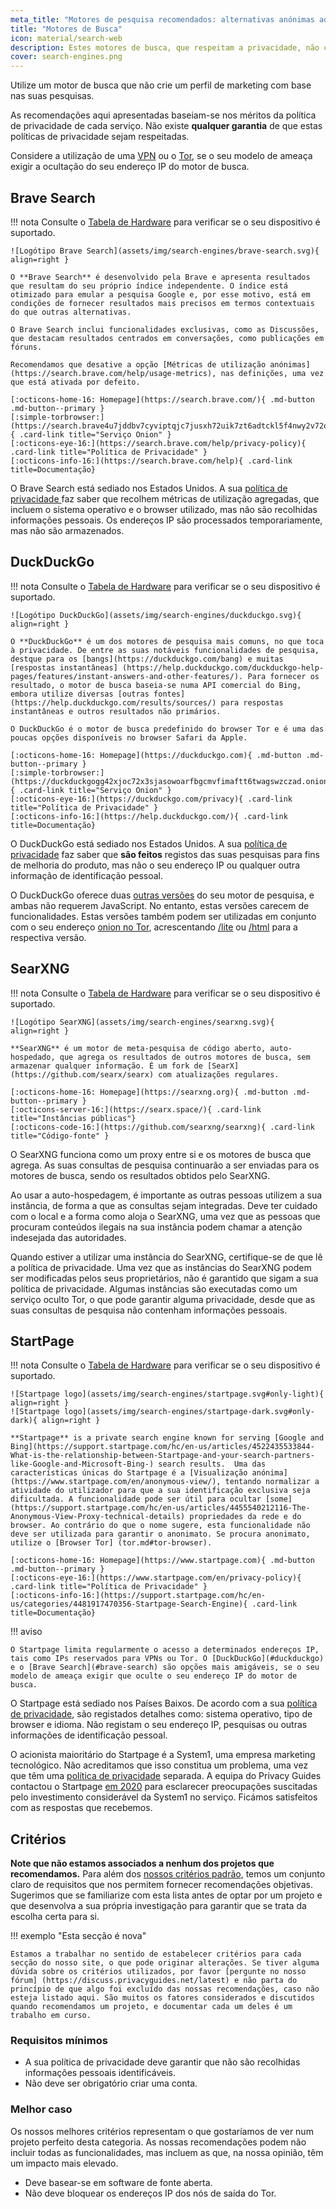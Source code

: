 ```yaml
---
meta_title: "Motores de pesquisa recomendados: alternativas anónimas ao Google - Privacy Guides"
title: "Motores de Busca"
icon: material/search-web
description: Estes motores de busca, que respeitam a privacidade, não criam um perfil de marketing com base nas suas pesquisas.
cover: search-engines.png
---
```


Utilize um motor de busca que não crie um perfil de marketing com base nas suas pesquisas.

As recomendações aqui apresentadas baseiam-se nos méritos da política de privacidade de cada serviço. Não existe **qualquer garantia** de que estas políticas de privacidade sejam respeitadas.

Considere a utilização de uma [VPN](vpn.md) ou o [Tor](https://www.torproject.org/), se o seu modelo de ameaça exigir a ocultação do seu endereço IP do motor de busca.

## Brave Search

!!! nota
    Consulte o [Tabela de Hardware](https://openwrt.org/toh/start) para verificar se o seu dispositivo é suportado.

    ![Logótipo Brave Search](assets/img/search-engines/brave-search.svg){ align=right }
    
    O **Brave Search** é desenvolvido pela Brave e apresenta resultados que resultam do seu próprio índice independente. O índice está otimizado para emular a pesquisa Google e, por esse motivo, está em condições de fornecer resultados mais precisos em termos contextuais do que outras alternativas.
    
    O Brave Search inclui funcionalidades exclusivas, como as Discussões, que destacam resultados centrados em conversações, como publicações em fóruns.
    
    Recomendamos que desative a opção [Métricas de utilização anónimas] (https://search.brave.com/help/usage-metrics), nas definições, uma vez que está ativada por defeito.
    
    [:octicons-home-16: Homepage](https://search.brave.com/){ .md-button .md-button--primary }
    [:simple-torbrowser:](https://search.brave4u7jddbv7cyviptqjc7jusxh72uik7zt6adtckl5f4nwy2v72qd.onion){ .card-link title="Serviço Onion" }
    [:octicons-eye-16:](https://search.brave.com/help/privacy-policy){ .card-link title="Política de Privacidade" }
    [:octicons-info-16:](https://search.brave.com/help){ .card-link title=Documentação}

O Brave Search está sediado nos Estados Unidos. A sua [ política de privacidade ](https://search.brave.com/help/privacy-policy) faz saber que recolhem métricas de utilização agregadas, que incluem o sistema operativo e o browser utilizado, mas não são recolhidas informações pessoais. Os endereços IP são processados temporariamente, mas não são armazenados.

## DuckDuckGo

!!! nota
    Consulte o [Tabela de Hardware](https://openwrt.org/toh/start) para verificar se o seu dispositivo é suportado.

    ![Logótipo DuckDuckGo](assets/img/search-engines/duckduckgo.svg){ align=right }
    
    O **DuckDuckGo** é um dos motores de pesquisa mais comuns, no que toca à privacidade. De entre as suas notáveis funcionalidades de pesquisa, destque para os [bangs](https://duckduckgo.com/bang) e muitas [respostas instantâneas] (https://help.duckduckgo.com/duckduckgo-help-pages/features/instant-answers-and-other-features/). Para fornecer os resultado, o motor de busca baseia-se numa API comercial do Bing, embora utilize diversas [outras fontes] (https://help.duckduckgo.com/results/sources/) para respostas instantâneas e outros resultados não primários.
    
    O DuckDuckGo é o motor de busca predefinido do browser Tor e é uma das poucas opções disponíveis no browser Safari da Apple.
    
    [:octicons-home-16: Homepage](https://duckduckgo.com){ .md-button .md-button--primary }
    [:simple-torbrowser:](https://duckduckgogg42xjoc72x3sjasowoarfbgcmvfimaftt6twagswzczad.onion){ .card-link title="Serviço Onion" }
    [:octicons-eye-16:](https://duckduckgo.com/privacy){ .card-link title="Política de Privacidade" }
    [:octicons-info-16:](https://help.duckduckgo.com/){ .card-link title=Documentação}

O DuckDuckGo está sediado nos Estados Unidos. A sua [política de privacidade](https://duckduckgo.com/privacy) faz saber que **são feitos** registos das suas pesquisas para fins de melhoria do produto, mas não o seu endereço IP ou qualquer outra informação de identificação pessoal.

O DuckDuckGo oferece duas [outras versões](https://help.duckduckgo.com/features/non-javascript/) do seu motor de pesquisa, e ambas não requerem JavaScript. No entanto, estas versões carecem de funcionalidades. Estas versões também podem ser utilizadas em conjunto com o seu endereço [onion no Tor](https://duckduckgogg42xjoc72x3sjasowoarfbgcmvfimaftt6twagswzczad.onion/), acrescentando [/lite](https://duckduckgogg42xjoc72x3sjasowoarfbgcmvfimaftt6twagswzczad.onion/lite) ou [/html](https://duckduckgogg42xjoc72x3sjasowoarfbgcmvfimaftt6twagswzczad.onion/html) para a respectiva versão.

## SearXNG

!!! nota
    Consulte o [Tabela de Hardware](https://openwrt.org/toh/start) para verificar se o seu dispositivo é suportado.

    ![Logótipo SearXNG](assets/img/search-engines/searxng.svg){ align=right }
    
    **SearXNG** é um motor de meta-pesquisa de código aberto, auto-hospedado, que agrega os resultados de outros motores de busca, sem armazenar qualquer informação. É um fork de [SearX](https://github.com/searx/searx) com atualizações regulares.
    
    [:octicons-home-16: Homepage](https://searxng.org){ .md-button .md-button--primary }
    [:octicons-server-16:](https://searx.space/){ .card-link title="Instâncias públicas"}
    [:octicons-code-16:](https://github.com/searxng/searxng){ .card-link title="Código-fonte" }

O SearXNG funciona como um proxy entre si e os motores de busca que agrega. As suas consultas de pesquisa continuarão a ser enviadas para os motores de busca, sendo os resultados obtidos pelo SearXNG.

Ao usar a auto-hospedagem, é importante as outras pessoas utilizem a sua instância, de forma a que as consultas sejam integradas. Deve ter cuidado com o local e a forma como aloja o SearXNG, uma vez que as pessoas que procuram conteúdos ilegais na sua instância podem chamar a atenção indesejada das autoridades.

Quando estiver a utilizar uma instância do SearXNG, certifique-se de que lê a política de privacidade. Uma vez que as instâncias do SearXNG podem ser modificadas pelos seus proprietários, não é garantido que sigam a sua política de privacidade. Algumas instâncias são executadas como um serviço oculto Tor, o que pode garantir alguma privacidade, desde que as suas consultas de pesquisa não contenham informações pessoais.

## StartPage

!!! nota
    Consulte o [Tabela de Hardware](https://openwrt.org/toh/start) para verificar se o seu dispositivo é suportado.

    ![Startpage logo](assets/img/search-engines/startpage.svg#only-light){ align=right }
    ![Startpage logo](assets/img/search-engines/startpage-dark.svg#only-dark){ align=right }
    
    **Startpage** is a private search engine known for serving [Google and Bing](https://support.startpage.com/hc/en-us/articles/4522435533844-What-is-the-relationship-between-Startpage-and-your-search-partners-like-Google-and-Microsoft-Bing-) search results.  Uma das características únicas do Startpage é a [Visualização anónima] (https://www.startpage.com/en/anonymous-view/), tentando normalizar a atividade do utilizador para que a sua identificação exclusiva seja dificultada. A funcionalidade pode ser útil para ocultar [some](https://support.startpage.com/hc/en-us/articles/4455540212116-The-Anonymous-View-Proxy-technical-details) propriedades da rede e do browser. Ao contrário do que o nome sugere, esta funcionalidade não deve ser utilizada para garantir o anonimato. Se procura anonimato, utilize o [Browser Tor] (tor.md#tor-browser).
    
    [:octicons-home-16: Homepage](https://www.startpage.com){ .md-button .md-button--primary }
    [:octicons-eye-16:](https://www.startpage.com/en/privacy-policy){ .card-link title="Política de Privacidade" }
    [:octicons-info-16:](https://support.startpage.com/hc/en-us/categories/4481917470356-Startpage-Search-Engine){ .card-link title=Documentação}

!!! aviso

    O Startpage limita regularmente o acesso a determinados endereços IP, tais como IPs reservados para VPNs ou Tor. O [DuckDuckGo](#duckduckgo) e o [Brave Search](#brave-search) são opções mais amigáveis, se o seu modelo de ameaça exigir que oculte o seu endereço IP do motor de busca.

O Startpage está sediado nos Países Baixos. De acordo com a sua [política de privacidade](https://www.startpage.com/en/privacy-policy/), são registados detalhes como: sistema operativo, tipo de browser e idioma. Não registam o seu endereço IP, pesquisas ou outras informações de identificação pessoal.

O acionista maioritário do Startpage é a System1, uma empresa marketing tecnológico. Não acreditamos que isso constitua um problema, uma vez que têm uma [ política de privacidade](https://system1.com/terms/privacy-policy) separada. A equipa do Privacy Guides contactou o Startpage [em 2020](https://web.archive.org/web/20210118031008/https://blog.privacytools.io/relisting-startpage/) para esclarecer preocupações suscitadas pelo investimento considerável da System1 no serviço. Ficámos satisfeitos com as respostas que recebemos.

## Critérios

**Note que não estamos associados a nenhum dos projetos que recomendamos.** Para além dos [nossos critérios padrão](about/criteria.md), temos um conjunto claro de requisitos que nos permitem fornecer recomendações objetivas. Sugerimos que se familiarize com esta lista antes de optar por um projeto e que desenvolva a sua própria investigação para garantir que se trata da escolha certa para si.

!!! exemplo "Esta secção é nova"

    Estamos a trabalhar no sentido de estabelecer critérios para cada secção do nosso site, o que pode originar alterações. Se tiver alguma dúvida sobre os critérios utilizados, por favor [pergunte no nosso fórum] (https://discuss.privacyguides.net/latest) e não parta do princípio de que algo foi excluído das nossas recomendações, caso não esteja listado aqui. São muitos os fatores considerados e discutidos quando recomendamos um projeto, e documentar cada um deles é um trabalho em curso.

### Requisitos mínimos

- A sua política de privacidade deve garantir que não são recolhidas informações pessoais identificáveis.
- Não deve ser obrigatório criar uma conta.

### Melhor caso

Os nossos melhores critérios representam o que gostaríamos de ver num projeto perfeito desta categoria. As nossas recomendações podem não incluir todas as funcionalidades, mas incluem as que, na nossa opinião, têm um impacto mais elevado.

- Deve basear-se em software de fonte aberta.
- Não deve bloquear os endereços IP dos nós de saída do Tor.
